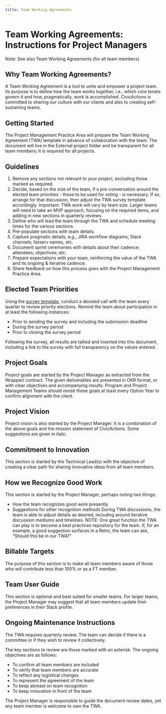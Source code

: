 ```yaml
---
title: Team Working Agreements
---
```


# Team Working Agreements: Instructions for Project Managers

Note: See also Team Working Agreements (for all team members)

## Why Team Working Agreements?

A Team Working Agreement is a tool to unite and empower a project team. Its purpose is to define how the team works together, i.e., which core tenets govern it and how, pragmatically, work is accomplished. CivicActions is committed to sharing our culture with our clients and also to creating self-sustaining teams.

## Getting Started

The Project Management Practice Area will prepare the Team Working Agreement (TWA) template in advance of collaboration with the team. The document will live in the External project folder and be transparent for all team members; it is required for all projects.

## Guidelines

1. Remove any sections not relevant to your project, excluding those marked as required.
2. Decide, based on the size of the team, if a pre-conversation around the elected team priorities - those to be used for voting - is necessary. If so, arrange for that discussion, then adjust the TWA survey template accordingly.
   Important: TWA work will vary by team size. Larger teams will need to take an MVP approach, focusing on the required items, and adding in new sections in quarterly reviews.
3. Define who will lead the team through the TWA and schedule meeting times for the various sections.
4. Pre-populate sections with team details.
5. Capture pragmatic details, e.g., JIRA workflow diagrams; Slack channels; listserv names, etc.
6. Document sprint ceremonies with details about their cadence; attendees; objectives; etc.
7. Prepare expectations with your team, reinforcing the value of the TWA and its ongoing & iterative cadence.
8. Share feedback on how this process goes with the Project Management Practice Area.

## Elected Team Priorities

Using the [survey template](https://docs.google.com/forms/d/1f1hnFe-ZvjEU-MXOSJAB3UyOuedwMp_ZsRjpKRIUrxA/edit), conduct a devoted call with the team every quarter to review priority elections. Remind the team about participation in at least the following instances:

- Prior to sending the survey and including the submission deadline
- During the survey period
- Prior to closing the survey period

Following the survey, all results are tallied and inserted into this document, including a link to the survey with full transparency on the values entered.

## Project Goals

Project goals are started by the Project Manager as extracted from the Wrapper/ contract. The given deliverables are presented in OKR format, or with clear objectives and accompanying results. Program and Project Management Teams should revisit these goals at least every Option Year to confirm alignment with the client.

## Project Vision

Project vision is also started by the Project Manager. It is a combination of the above goals and the mission statement of CivicActions. Some suggestions are given in italic.

## Commitment to Innovation

This section is started by the Technical Lead(s) with the objective of creating a clear path for sharing innovative ideas from all team members.

## How we Recognize Good Work

This section is started by the Project Manager, perhaps noting two things:

- How the team recognizes good work presently
- Suggestions for other recognition methods
  During TWA discussions, the team is able to adjust details as desired, including around iterative discussion mediums and timelines.
  NOTE: One great function the TWA can play is to become a best practices repository for the team. If, for an example, a good suggestion surfaces in a Retro, the team can ask, "Should this be in our TWA?"

## Billable Targets

The purpose of this section is to make all team members aware of those who will contribute less than 100% or as a FT member.

## Team User Guide

This section is optional and best suited for smaller teams. For larger teams, the Project Manager may suggest that all team members update their preferences in their Slack profile.

## Ongoing Maintenance Instructions

The TWA requires quarterly review. The team can decide if there is a committee or if they wish to review it collectively.

The key sections to review are those marked with an asterisk. The ongoing objectives are as follows:

- To confirm all team members are included
- To verify that team members are accurate
- To reflect any logistical changes
- To represent the agreement of the team
- To keep abreast on team recognition
- To keep innovation in front of the team

The Project Manager is responsible to guide the document review dates, yet any team member is welcome to own the TWA.
